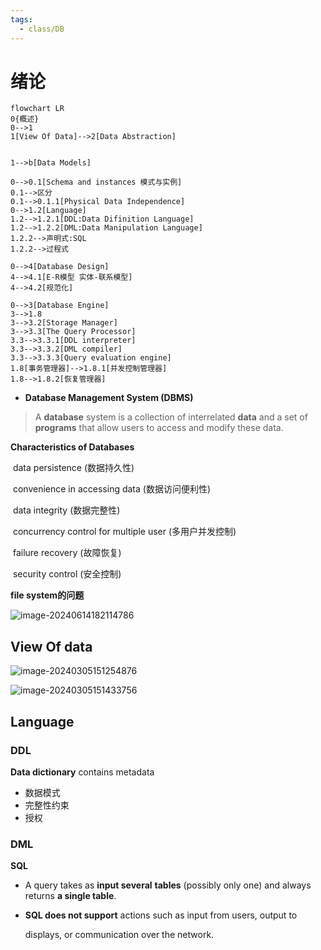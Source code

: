```yaml
---
tags:
  - class/DB
---
```

# 绪论

```mermaid
flowchart LR
0{概述}
0-->1
1[View Of Data]-->2[Data Abstraction]


1-->b[Data Models]

0-->0.1[Schema and instances 模式与实例]
0.1-->区分
0.1-->0.1.1[Physical Data Independence]
0-->1.2[Language]
1.2-->1.2.1[DDL:Data Difinition Language]
1.2-->1.2.2[DML:Data Manipulation Language]
1.2.2-->声明式:SQL
1.2.2-->过程式

0-->4[Database Design]
4-->4.1[E-R模型 实体-联系模型]
4-->4.2[规范化]

0-->3[Database Engine]
3-->1.8
3-->3.2[Storage Manager]
3-->3.3[The Query Processor]
3.3-->3.3.1[DDL interpreter]
3.3-->3.3.2[DML compiler]
3.3-->3.3.3[Query evaluation engine]
1.8[事务管理器]-->1.8.1[并发控制管理器]
1.8-->1.8.2[恢复管理器]
```

- **Database Management System (DBMS)**

> A **database** system is a collection of interrelated **data** and a set of **programs** that allow users to access and modify these data. 

**Characteristics of Databases**

​	data persistence (数据持久性)

​	convenience in accessing data (数据访问便利性)

​	data integrity (数据完整性)

​	concurrency control for multiple user (多用户并发控制)

​	failure recovery (故障恢复) 

​	security control (安全控制)

**file system的问题**

![image-20240614182114786](https://zzh-pic-for-self.oss-cn-hangzhou.aliyuncs.com/img/202406141821854.png)

## View Of data

![image-20240305151254876](https://zzh-pic-for-self.oss-cn-hangzhou.aliyuncs.com/img/202403051513004.png)

![image-20240305151433756](https://zzh-pic-for-self.oss-cn-hangzhou.aliyuncs.com/img/202403051514827.png)

## Language

### DDL 

**Data dictionary**  contains metadata

- 数据模式
- 完整性约束
- 授权

### DML

**SQL**

- A query takes as **input several** **tables** (possibly only one) and always returns **a single table**.

- **SQL does not support** actions such as input from users, output to 

  displays, or communication over the network. 

